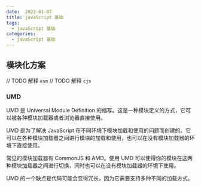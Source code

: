 ```yaml
---
date:  2023-01-07
title: javaScript 基础
tags: 
  - javaScript 基础
categories:
  - javaScript 基础
---
```


## 模块化方案

// TODO 解释 `esm`
// TODO 解释 `cjs`

### UMD
UMD 是 Universal Module Definition 的缩写。这是一种模块定义的方式，它可以被各种模块加载器或者浏览器直接使用。

UMD 是为了解决 JavaScript 在不同环境下模块加载和使用的问题而创建的。它可以在各种模块加载器之间进行模块的加载和使用，也可以在没有模块加载器的环境下直接使用。

常见的模块加载器有 CommonJS 和 AMD。使用 UMD 可以使得你的模块在这两种模块加载器之间进行切换，同时也可以在没有模块加载器的环境下使用。

UMD 的一个缺点是代码可能会变得冗长，因为它需要支持多种不同的加载方式。
